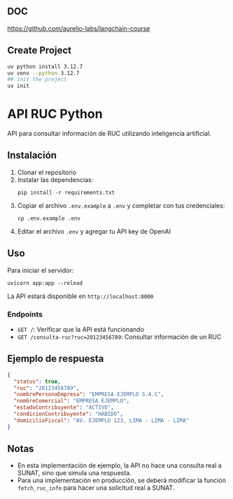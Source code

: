 ## DOC
https://github.com/aurelio-labs/langchain-course

## Create Project
``` sh
uv python install 3.12.7
uv venv --python 3.12.7
## init the project
uv init
```

# API RUC Python

API para consultar información de RUC utilizando inteligencia artificial.

## Instalación

1. Clonar el repositorio
2. Instalar las dependencias:
   ```
   pip install -r requirements.txt
   ```
3. Copiar el archivo `.env.example` a `.env` y completar con tus credenciales:
   ```
   cp .env.example .env
   ```
4. Editar el archivo `.env` y agregar tu API key de OpenAI

## Uso

Para iniciar el servidor:

```
uvicorn app:app --reload
```

La API estará disponible en `http://localhost:8000`

### Endpoints

- `GET /`: Verificar que la API está funcionando
- `GET /consulta-ruc?ruc=20123456789`: Consultar información de un RUC

## Ejemplo de respuesta

```json
{
  "status": true,
  "ruc": "20123456789",
  "nombrePersonaEmpresa": "EMPRESA EJEMPLO S.A.C",
  "nombreComercial": "EMPRESA EJEMPLO",
  "estadoContribuyente": "ACTIVO",
  "condicionContribuyente": "HABIDO",
  "domicilioFiscal": "AV. EJEMPLO 123, LIMA - LIMA - LIMA"
}
```

## Notas

- En esta implementación de ejemplo, la API no hace una consulta real a SUNAT, sino que simula una respuesta.
- Para una implementación en producción, se deberá modificar la función `fetch_ruc_info` para hacer una solicitud real a SUNAT.